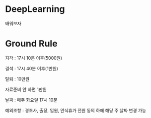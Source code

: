 # DeepLearning
배워보자

# Ground Rule
지각 : 17시 10분 이후(5000원)

결석 : 17시 40분 이후(1만원)

탈퇴 : 10만원

자료준비 안 하면 1만원

날짜 : 매주 화요일 17시 10분

예외조항 : 
경조사, 출장, 입원, 안식휴가
전원 동의 하에 해당 주 날짜 변경 가능
